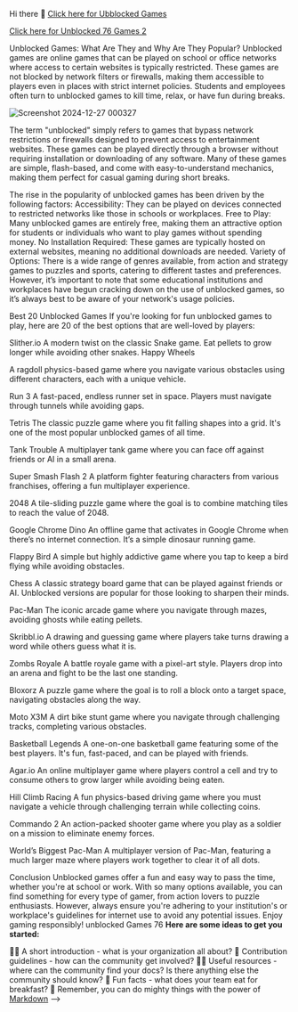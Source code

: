 Hi there 👋
[Click here for Ubblocked Games](https://topstoryindia.com)


[Click here for Unblocked 76 Games 2](https://topstoryindia.com)



Unblocked Games: What Are They and Why Are They Popular?
Unblocked games are online games that can be played on school or office networks where access to certain websites is typically restricted. These games are not blocked by network filters or firewalls, making them accessible to players even in places with strict internet policies. Students and employees often turn to unblocked games to kill time, relax, or have fun during breaks.

![Screenshot 2024-12-27 000327](https://github.com/user-attachments/assets/3fd94117-df29-421b-b126-4baa4725fc5e)

The term "unblocked" simply refers to games that bypass network restrictions or firewalls designed to prevent access to entertainment websites. These games can be played directly through a browser without requiring installation or downloading of any software. Many of these games are simple, flash-based, and come with easy-to-understand mechanics, making them perfect for casual gaming during short breaks.

The rise in the popularity of unblocked games has been driven by the following factors:
Accessibility: They can be played on devices connected to restricted networks like those in schools or workplaces. Free to Play: Many unblocked games are entirely free, making them an attractive option for students or individuals who want to play games without spending money. No Installation Required: These games are typically hosted on external websites, meaning no additional downloads are needed. Variety of Options: There is a wide range of genres available, from action and strategy games to puzzles and sports, catering to different tastes and preferences. However, it’s important to note that some educational institutions and workplaces have begun cracking down on the use of unblocked games, so it’s always best to be aware of your network's usage policies.

Best 20 Unblocked Games
If you're looking for fun unblocked games to play, here are 20 of the best options that are well-loved by players:

Slither.io
A modern twist on the classic Snake game. Eat pellets to grow longer while avoiding other snakes. Happy Wheels

A ragdoll physics-based game where you navigate various obstacles using different characters, each with a unique vehicle.

Run 3
A fast-paced, endless runner set in space. Players must navigate through tunnels while avoiding gaps.

Tetris
The classic puzzle game where you fit falling shapes into a grid. It's one of the most popular unblocked games of all time.

Tank Trouble
A multiplayer tank game where you can face off against friends or AI in a small arena.

Super Smash Flash 2
A platform fighter featuring characters from various franchises, offering a fun multiplayer experience.

2048
A tile-sliding puzzle game where the goal is to combine matching tiles to reach the value of 2048.

Google Chrome Dino
An offline game that activates in Google Chrome when there’s no internet connection. It’s a simple dinosaur running game.

Flappy Bird
A simple but highly addictive game where you tap to keep a bird flying while avoiding obstacles.

Chess
A classic strategy board game that can be played against friends or AI. Unblocked versions are popular for those looking to sharpen their minds.

Pac-Man
The iconic arcade game where you navigate through mazes, avoiding ghosts while eating pellets.

Skribbl.io
A drawing and guessing game where players take turns drawing a word while others guess what it is.

Zombs Royale
A battle royale game with a pixel-art style. Players drop into an arena and fight to be the last one standing.

Bloxorz
A puzzle game where the goal is to roll a block onto a target space, navigating obstacles along the way.

Moto X3M
A dirt bike stunt game where you navigate through challenging tracks, completing various obstacles.

Basketball Legends
A one-on-one basketball game featuring some of the best players. It's fun, fast-paced, and can be played with friends.

Agar.io
An online multiplayer game where players control a cell and try to consume others to grow larger while avoiding being eaten.

Hill Climb Racing
A fun physics-based driving game where you must navigate a vehicle through challenging terrain while collecting coins.

Commando 2
An action-packed shooter game where you play as a soldier on a mission to eliminate enemy forces.

World’s Biggest Pac-Man
A multiplayer version of Pac-Man, featuring a much larger maze where players work together to clear it of all dots.

Conclusion
Unblocked games offer a fun and easy way to pass the time, whether you're at school or work. With so many options available, you can find something for every type of gamer, from action lovers to puzzle enthusiasts. However, always ensure you're adhering to your institution's or workplace's guidelines for internet use to avoid any potential issues. Enjoy gaming responsibly! unblocked Games 76
**Here are some ideas to get you started:**

🙋‍♀️ A short introduction - what is your organization all about?
🌈 Contribution guidelines - how can the community get involved?
👩‍💻 Useful resources - where can the community find your docs? Is there anything else the community should know?
🍿 Fun facts - what does your team eat for breakfast?
🧙 Remember, you can do mighty things with the power of [Markdown](https://docs.github.com/github/writing-on-github/getting-started-with-writing-and-formatting-on-github/basic-writing-and-formatting-syntax)
-->
